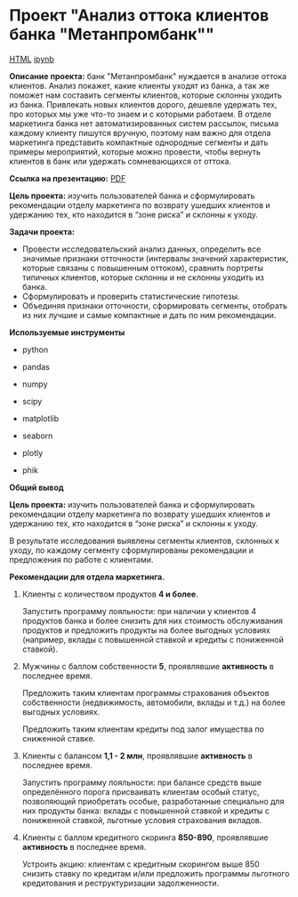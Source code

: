 # Проект "Анализ оттока клиентов банка "Метанпромбанк""

[HTML](https://github.com/AVRotaev/yandex_practicum_Portfolio/blob/main/Bank_clients_churn_analysis/Bank_clients_churn_analysis.html) [ipynb](https://github.com/AVRotaev/yandex_practicum_Portfolio/blob/main/Bank_clients_churn_analysis/Bank_clients_churn_analysis.ipynb)

**Описание проекта:** банк "Метанпромбанк" нуждается в анализе оттока клиентов. Анализ покажет, какие клиенты уходят из банка, а так же поможет нам составить сегменты клиентов, которые склонны уходить из банка. Привлекать новых клиентов дорого, дешевле удержать тех, про которых мы уже что-то знаем и с которыми работаем. В отделе маркетинга банка нет автоматизированных систем рассылок, письма каждому клиенту пишутся вручную, поэтому нам важно для отдела маркетинга представить компактные однородные сегменты и дать примеры мероприятий, которые можно провести, чтобы вернуть клиентов в банк или удержать сомневающихся от оттока.

**Ссылка на презентацию:** [PDF](https://github.com/AVRotaev/yandex_practicum_Portfolio/blob/main/Bank_clients_churn_analysis/%D0%90%D0%BD%D0%B0%D0%BB%D0%B8%D0%B7%20%D0%BE%D1%82%D1%82%D0%BE%D0%BA%D0%B0%20%D0%BA%D0%BB%D0%B8%D0%B5%D0%BD%D1%82%D0%BE%D0%B2%20%D0%B1%D0%B0%D0%BD%D0%BA%D0%B0%20%D0%9C%D0%B5%D1%82%D0%B0%D0%BD%D0%BF%D1%80%D0%BE%D0%BC%D0%B1%D0%B0%D0%BD%D0%BA.pdf)

**Цель проекта:** изучить пользователей банка и сформулировать рекомендации отделу маркетинга по возврату ушедших клиентов и удержанию тех, кто находится в “зоне риска” и склонны к уходу. 

**Задачи проекта:**

- Провести исследовательский анализ данных, определить все значимые признаки отточности (интервалы значений характеристик, которые связаны с повышенным оттоком), сравнить портреты типичных клиентов, которые склонны и не склонны уходить из банка.
- Сформулировать и проверить статистические гипотезы.
- Объединяя признаки отточности, сформировать сегменты, отобрать из них лучшие и самые компактные и дать по ним рекомендации.

**Используемые инструменты**

- python

- pandas

- numpy

- scipy

- matplotlib

- seaborn

- plotly

- phik


**Общий вывод**

**Цель проекта:** изучить пользователей банка и сформулировать рекомендации отделу маркетинга по возврату ушедших клиентов и удержанию тех, кто находится в “зоне риска” и склонны к уходу.

В результате исследования выявлены сегменты клиентов, склонных к уходу, по каждому сегменту сформулированы рекомендации и предложения по работе с клиентами.

**Рекомендации для отдела маркетинга.**

1. Клиенты с количеством продуктов **4 и более**.

    Запустить программу лояльности: при наличии у клиентов 4 продуктов банка и более снизить для них стоимость обслуживания продуктов и предложить продукты на более выгодных условиях (например, вклады с повышенной ставкой и кредиты с пониженной ставкой).

2. Мужчины с баллом собственности **5**, проявлявшие **активность** в последнее время.

    Предложить таким клиентам программы страхования объектов собственности (недвижимость, автомобили, вклады и т.д.) на более выгодных условиях. 

    Предложить таким клиентам кредиты под залог имущества по сниженной ставке.

3. Клиенты с балансом **1,1 - 2 млн**, проявлявшие **активность** в последнее время.

    Запустить программу лояльности: при балансе средств выше определённого порога присваивать клиентам особый статус, позволяющий приобретать особые, разработанные специально для них продукты банка: вклады с повышенной ставкой и кредиты с пониженной ставкой, льготные условия страхования вкладов.

4. Клиенты с баллом кредитного скоринга **850-890**, проявлявшие **активность** в последнее время.    

    Устроить акцию: клиентам с кредитным скорингом выше 850 снизить ставку по кредитам и/или предложить программы льготного кредитования и реструктуризации задолженности.
